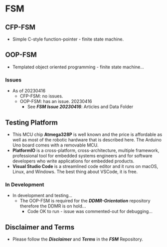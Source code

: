 # FSM

## CFP-FSM 

- Simple C-style function-pointer - finite state machine.

## OOP-FSM

- Templated object oriented programming - finite state machine...

### Issues
- As of 20230416
    - CFP-FSM: no issues.
    - OOP-FSM: has an issue. 20230416
        - See ***FSM Issue 20230416***: Articles and Data Folder

## Testing Platform
- This MCU chip **Atmega328P** is well known and the price is affordable as well as most of the robotic hardware that is described here. The Arduino Uno board comes with a removable MCU.
- **PlatformIO** is a cross-platform, cross-architecture, multiple framework, professional tool for embedded systems engineers and for software developers who write applications for embedded products. 
- **Visual Studio Code** is a streamlined code editor and it runs on macOS, Linux, and Windows. The best thing about VSCode, it is free.

### In Development
- In development and testing...
    - The OOP-FSM is required for the ***DDMR-Orientation*** repository therefore the DDMR is on hold...
        - Code OK to run - issue was commented-out for debugging...

## Disclaimer and Terms
- Please follow the ***Disclaimer*** and ***Terms*** in the ***FSM*** Repository.
